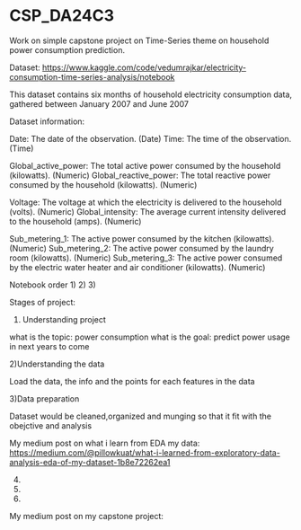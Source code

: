 # CSP_DA24C3 
Work on simple capstone project on Time-Series theme on household power consumption prediction.

Dataset: https://www.kaggle.com/code/vedumrajkar/electricity-consumption-time-series-analysis/notebook

This dataset contains six months of household electricity consumption data, gathered between January 2007 and June 2007

Dataset information:

Date: The date of the observation. (Date)
Time: The time of the observation. (Time)

Global_active_power: The total active power consumed by the household (kilowatts). (Numeric)
Global_reactive_power: The total reactive power consumed by the household (kilowatts). (Numeric)

Voltage: The voltage at which the electricity is delivered to the household (volts). (Numeric)
Global_intensity: The average current intensity delivered to the household (amps). (Numeric)

Sub_metering_1: The active power consumed by the kitchen (kilowatts). (Numeric)
Sub_metering_2: The active power consumed by the laundry room (kilowatts). (Numeric)
Sub_metering_3: The active power consumed by the electric water heater and air conditioner (kilowatts). (Numeric)

Notebook order
1)
2)
3)

Stages of project:

1) Understanding project

what is the topic: power consumption
what is the goal: predict power usage in next years to come

2)Understanding the data

Load the data, the info and the points for each features in the data

3)Data preparation

Dataset would be cleaned,organized and munging so that it fit with the obejctive and analysis

My medium post on what i learn from EDA my data:
https://medium.com/@pillowkuat/what-i-learned-from-exploratory-data-analysis-eda-of-my-dataset-1b8e72262ea1

4)
5)
6)

My medium post on my capstone project:


